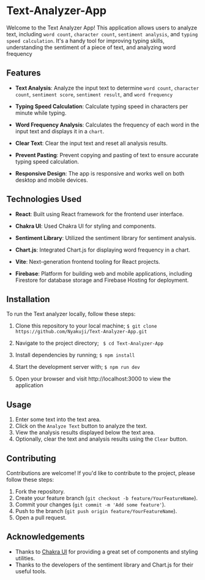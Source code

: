 # **Text-Analyzer-App**
Welcome to the Text Analyzer App! This application allows users to analyze text, including `word count`, `character count`, `sentiment analysis`, and `typing speed calculation`. It's a handy tool for improving typing skills, understanding the sentiment of a piece of text, and analyzing word frequency

## **Features**

- **Text Analysis**: Analyze the input text to determine `word count`, `character count`, `sentiment score`, `sentiment result`, and `word frequency`

- **Typing Speed Calculation**: Calculate typing speed in characters per minute while typing.

- **Word Frequency Analysis**: Calculates the frequency of each word in the input text and displays it in a `chart`.

- **Clear Text**: Clear the input text and reset all analysis results.

- **Prevent Pasting**: Prevent copying and pasting of text to ensure accurate typing speed calculation.

- **Responsive Design**: The app is responsive and works well on both desktop and mobile devices.

## **Technologies Used**
- **React**: Built using React framework for the frontend user interface.

- **Chakra UI**: Used Chakra UI for styling and components.

- **Sentiment Library**: Utilized the sentiment library for sentiment analysis.

- **Chart.js**: Integrated Chart.js for displaying word frequency in a chart.

- **Vite**: Next-generation frontend tooling for React projects.

- **Firebase**: Platform for building web and mobile applications, including Firestore for database storage and Firebase Hosting for deployment.

## **Installation**
To run the Text analyzer locally, follow these steps:
  
  1. Clone this repository to your local machine; `$ git clone https://github.com/Nyakuji/Text-Analyzer-App.git`

  2. Navigate to the project directory; ` $ cd Text-Analyzer-App`

  3. Install dependencies by running; `$ npm install`
  
  4. Start the development server with; `$ npm run dev`
  
  5. Open your browser and visit http://localhost:3000 to view the application

  ## **Usage**

  1. Enter some text into the text area.
  2. Click on the `Analyze Text` button to analyze the text.
  3. View the analysis results displayed below the text area.
  4. Optionally, clear the text and analysis results using the `Clear` button.

  ## Contributing

Contributions are welcome! If you'd like to contribute to the project, please follow these steps:

1. Fork the repository.
2. Create your feature branch (`git checkout -b feature/YourFeatureName`).
3. Commit your changes (`git commit -m 'Add some feature'`).
4. Push to the branch (`git push origin feature/YourFeatureName`).
5. Open a pull request.

## Acknowledgements

- Thanks to [Chakra UI](https://chakra-ui.com/) for providing a great set of components and styling utilities.
- Thanks to the developers of the sentiment library and Chart.js for their useful tools.
